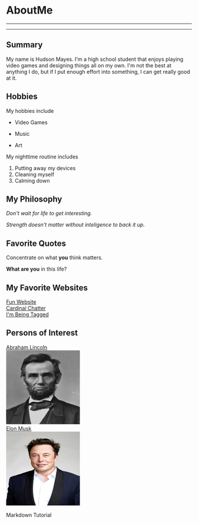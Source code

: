# AboutMe
---
---
## Summary

[I have a new home]: https://redbirdrants.com/

My name is Hudson Mayes. I'm a high school student that enjoys playing video games and designing things all on my own. I'm not the best at anything I do, but if I put enough effort into something, I can get really good at it. 

[1]: https://en.wikipedia.org/wiki/Abraham_Lincoln
[2]: https://en.wikipedia.org/wiki/Elon_Musk
[3]: https://en.wikipedia.org/wiki/Shohei_Ohtani

Hobbies
-

My hobbies include 

- Video Games
+ Music
* Art

My nighttime routine includes

1. Putting away my devices
2. Cleaning myself
4. Calming down

## My Philosophy

*Don't wait for life to get interesting.*

_Strength doesn't matter without inteligence to back it up._

## Favorite Quotes

Concentrate on what **you** think matters.

__What are you__ in this life?

## My Favorite Websites

[Fun Website](https://www.google.com)<br>
[Cardinal Chatter](https://www.mlptraderumors.com/st-louis-cardinals "St. Louis Cardinals Rumors")<br>
[I'm Being Tagged][I have a NEW HOME]<br>

## Persons of Interest

[Abraham Lincoln][1]<br>
<img src="https://github.com/radicalhdude/AboutMe/blob/main/AbrahamLincoln.jpg" height="200px" width="200px"><br>
[Elon Musk][2]<br>
<img src="https://github.com/radicalhdude/AboutMe/blob/main/ElonMusk.webp" height="200px" width="200px"><br>

Markdown Tutorial
